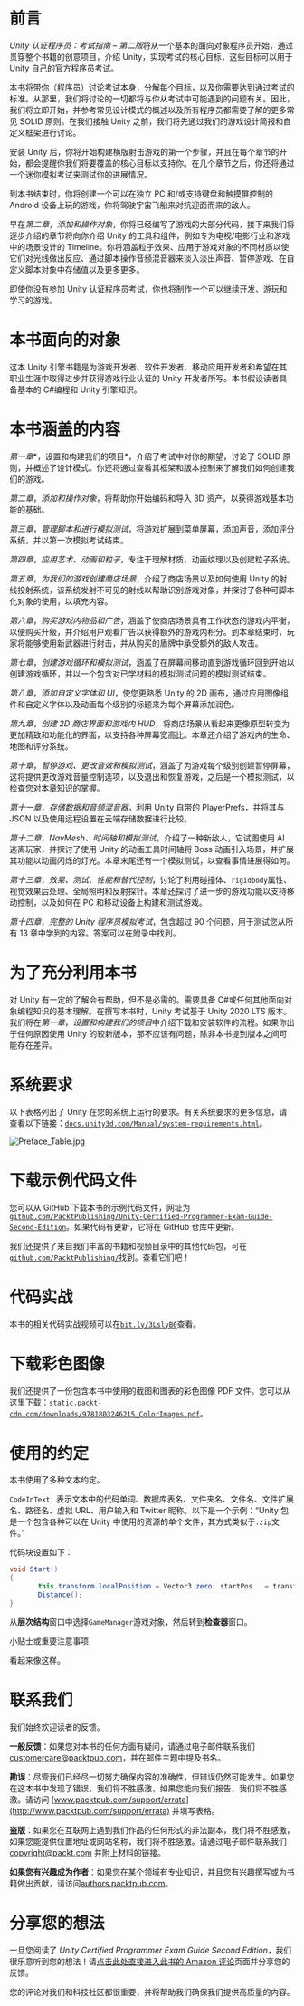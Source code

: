 # 前言

*Unity 认证程序员：考试指南 – 第二版*将从一个基本的面向对象程序员开始，通过贯穿整个书籍的创意项目，介绍 Unity，实现考试的核心目标，这些目标可以用于 Unity 自己的官方程序员考试。

本书将带你（程序员）讨论考试本身，分解每个目标，以及你需要达到通过考试的标准。从那里，我们将讨论的一切都将与你从考试中可能遇到的问题有关。因此，我们将立即开始，并参考常见设计模式的概述以及所有程序员都需要了解的更多常见 SOLID 原则。在我们接触 Unity 之前，我们将先通过我们的游戏设计简报和自定义框架进行讨论。

安装 Unity 后，你将开始构建横版射击游戏的第一个步骤，并且在每个章节的开始，都会提醒你我们将要覆盖的核心目标以支持你。在几个章节之后，你还将通过一个迷你模拟考试来测试你的进展情况。

到本书结束时，你将创建一个可以在独立 PC 和/或支持键盘和触摸屏控制的 Android 设备上玩的游戏，你将驾驶宇宙飞船来对抗迎面而来的敌人。

早在*第二章*，*添加和操作对象*，你将已经编写了游戏的大部分代码，接下来我们将逐步介绍的章节将向你介绍 Unity 的工具和组件，例如专为电视/电影行业和游戏中的场景设计的 Timeline。你将涵盖粒子效果、应用于游戏对象的不同材质以使它们对光线做出反应、通过脚本操作音频混音器来淡入淡出声音、暂停游戏、在自定义脚本对象中存储值以及更多更多。

即使你没有参加 Unity 认证程序员考试，你也将制作一个可以继续开发、游玩和学习的游戏。

# 本书面向的对象

这本 Unity 引擎书籍是为游戏开发者、软件开发者、移动应用开发者和希望在其职业生涯中取得进步并获得游戏行业认证的 Unity 开发者所写。本书假设读者具备基本的 C#编程和 Unity 引擎知识。

# 本书涵盖的内容

*第一章**，设置和构建我们的项目*，介绍了考试中对你的期望，讨论了 SOLID 原则，并概述了设计模式。你还将通过查看其框架和版本控制来了解我们如何创建我们的游戏。

*第二章*，*添加和操作对象*，将帮助你开始编码和导入 3D 资产，以获得游戏基本功能的基础。

*第三章*，*管理脚本和进行模拟测试*，将游戏扩展到菜单屏幕，添加声音，添加评分系统，并以第一次模拟考试结束。

*第四章*，*应用艺术、动画和粒子*，专注于理解材质、动画纹理以及创建粒子系统。

*第五章*，*为我们的游戏创建商店场景*，介绍了商店场景以及如何使用 Unity 的射线投射系统，该系统发射不可见的射线以帮助识别游戏对象，并探讨了各种可脚本化对象的使用，以填充内容。

*第六章*，*购买游戏内物品和广告*，涵盖了使商店场景具有工作状态的游戏内平衡，以便购买升级，并介绍用户观看广告以获得额外的游戏内积分。到本章结束时，玩家将能够使用新武器进行射击，并从购买的盾牌中承受额外的敌人攻击。

*第七章*，*创建游戏循环和模拟测试*，涵盖了在屏幕间移动直到游戏循环回到开始以创建游戏循环，并以一个包含对已学材料的模拟测试问题的模拟测试结束。

*第八章*，*添加自定义字体和 UI*，使您更熟悉 Unity 的 2D 画布，通过应用图像组件和自定义字体以及动画每个级别的标题来为每个屏幕添加润色。

*第九章*，*创建 2D 商店界面和游戏内 HUD*，将商店场景从看起来更像原型转变为更加精致和功能化的界面，以支持各种屏幕宽高比。本章还介绍了游戏内的生命、地图和评分系统。

*第十章*，*暂停游戏、更改音效和模拟测试*，涵盖了为游戏每个级别创建暂停屏幕，这将提供更改游戏音量控制选项，以及退出和恢复游戏，之后是一个模拟测试，以检查您对本章知识的掌握。

*第十一章*，*存储数据和音频混音器*，利用 Unity 自带的 PlayerPrefs，并将其与 JSON 以及使用远程设置在云端存储数据进行比较。

*第十二章*，*NavMesh、时间轴和模拟测试*，介绍了一种新敌人，它试图使用 AI 逃离玩家，并探讨了使用 Unity 的动画工具时间轴将 Boss 动画引入场景，并扩展其功能以动画闪烁的灯光。本章末尾还有一个模拟测试，以查看事情进展得如何。

*第十三章*，*效果、测试、性能和替代控制*，讨论了利用碰撞体、`rigidbody`属性、视觉效果后处理、全局照明和反射探针。本章还探讨了进一步的游戏功能以支持移动控制，以及如何在 PC 和移动设备上构建和测试游戏。

*第十四章*，*完整的 Unity 程序员模拟考试*，包含超过 90 个问题，用于测试您从所有 13 章中学到的内容。答案可以在附录中找到。

# 为了充分利用本书

对 Unity 有一定的了解会有帮助，但不是必需的。需要具备 C#或任何其他面向对象编程知识的基本理解。在撰写本书时，Unity 考试基于 Unity 2020 LTS 版本。我们将在*第一章*，*设置和构建我们的项目*中介绍下载和安装软件的流程。如果你出于任何原因使用 Unity 的较新版本，那不应该有问题，除非本书提到版本之间可能存在差异。

# 系统要求

以下表格列出了 Unity 在您的系统上运行的要求。有关系统要求的更多信息，请查看以下链接：[`docs.unity3d.com/Manual/system-requirements.html`](https://docs.unity3d.com/Manual/system-requirements.html)。

![Preface_Table.jpg](img/Preface_Table.jpg)

# 下载示例代码文件

您可以从 GitHub 下载本书的示例代码文件，网址为[`github.com/PacktPublishing/Unity-Certified-Programmer-Exam-Guide-Second-Edition`](https://github.com/PacktPublishing/Unity-Certified-Programmer-Exam-Guide-Second-Edition)。如果代码有更新，它将在 GitHub 仓库中更新。

我们还提供了来自我们丰富的书籍和视频目录中的其他代码包，可在[`github.com/PacktPublishing/`](https://github.com/PacktPublishing/)找到。查看它们吧！

# 代码实战

本书的相关代码实战视频可以在[`bit.ly/3LslyB0`](https://bit.ly/3LslyB0)查看。

# 下载彩色图像

我们还提供了一份包含本书中使用的截图和图表的彩色图像 PDF 文件。您可以从这里下载：[`static.packt-cdn.com/downloads/9781803246215_ColorImages.pdf`](https://static.packt-cdn.com/downloads/9781803246215_ColorImages.pdf)。

# 使用的约定

本书使用了多种文本约定。

`CodeInText:` 表示文本中的代码单词、数据库表名、文件夹名、文件名、文件扩展名、路径名、虚拟 URL、用户输入和 Twitter 昵称。以下是一个示例：“Unity 包是一个包含各种可以在 Unity 中使用的资源的单个文件，其方式类似于`.zip`文件。”

代码块设置如下：

```cs
void Start()
{
       this.transform.localPosition = Vector3.zero; startPos   = transform.position;
       Distance();
}
```

从**层次结构**窗口中选择`GameManager`游戏对象，然后转到**检查器**窗口。

小贴士或重要注意事项

看起来像这样。

# 联系我们

我们始终欢迎读者的反馈。

**一般反馈**：如果您对本书的任何方面有疑问，请通过电子邮件联系我们 customercare@packtpub.com，并在邮件主题中提及书名。

**勘误**：尽管我们已经尽一切努力确保内容的准确性，但错误仍然可能发生。如果您在这本书中发现了错误，我们将不胜感激，如果您能向我们报告，我们将不胜感激。请访问 [www.packtpub.com/support/errata](http://www.packtpub.com/support/errata) 并填写表格。

**盗版**：如果您在互联网上遇到我们作品的任何形式的非法副本，我们将不胜感激，如果您能提供位置地址或网站名称，我们将不胜感激。请通过电子邮件联系我们 copyright@packt.com 并附上材料的链接。

**如果您有兴趣成为作者**：如果您在某个领域有专业知识，并且您有兴趣撰写或为书籍做出贡献，请访问[authors.packtpub.com](http://authors.packtpub.com)。

# 分享您的想法

一旦您阅读了 *Unity Certified Programmer Exam Guide Second Edition*，我们很乐意听到您的想法！请[点击此处直接进入此书的 Amazon 评论](https://packt.link/r/1-803-24621-9)页面并分享您的反馈。

您的评论对我们和科技社区都很重要，并将帮助我们确保我们提供高质量的内容。
